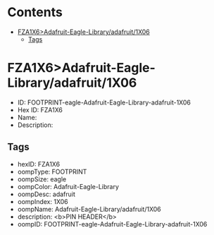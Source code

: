 



Contents
========

* [FZA1X6>Adafruit-Eagle-Library/adafruit/1X06](#fza1x6adafruit-eagle-libraryadafruit1x06)
	* [Tags](#tags)

# FZA1X6>Adafruit-Eagle-Library/adafruit/1X06

- ID: FOOTPRINT-eagle-Adafruit-Eagle-Library-adafruit-1X06
- Hex ID: FZA1X6
- Name: 
- Description: 

## Tags

- hexID: FZA1X6
- oompType: FOOTPRINT
- oompSize: eagle
- oompColor: Adafruit-Eagle-Library
- oompDesc: adafruit
- oompIndex: 1X06
- oompName: Adafruit-Eagle-Library/adafruit/1X06
- description: &lt;b&gt;PIN HEADER&lt;/b&gt;
- oompID: FOOTPRINT-eagle-Adafruit-Eagle-Library-adafruit-1X06
